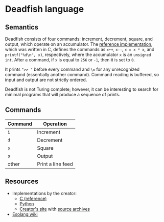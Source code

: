 # Deadfish language

## Semantics

Deadfish consists of four commands: increment, decrement, square, and output,
which operate on an accumulator. The [reference implementation](https://esolangs.org/w/index.php?title=Deadfish&oldid=6598),
which was written in C, defines the commands as `x++`, `x--`, `x = x * x`, and
`printf("%d\n", x)`, respectively, where the accumulator `x` is an
`unsigned int`. After a command, if `x` is equal to `256` or `-1`, then it is
set to `0`.

It prints `">> "` before every command and `\n` for any unrecognized command
(essentially another command). Command reading is buffered, so input and
output are not strictly ordered.

Deadfish is not Turing complete; however, it can be interesting to search
for minimal programs that will produce a sequence of prints.

## Commands

| Command | Operation         |
| ------- | ----------------- |
| `i`     | Increment         |
| `d`     | Decrement         |
| `s`     | Square            |
| `o`     | Output            |
| other   | Print a line feed |

## Resources

- Implementations by the creator:
  - [C (reference)](https://esolangs.org/w/index.php?title=Deadfish&oldid=6598)
  - [Python](https://esolangs.org/w/index.php?title=Deadfish&oldid=9122#Python)
  - [Creator's site](https://web.archive.org/web/20100425075447/http://www.jonathantoddskinner.com/projects/deadfish.html)
    with [source archives](https://web.archive.org/web/20071019052558/http://www.jonathantoddskinner.com/projects/deadfish.tar.gz)
- [Esolang wiki](https://esolangs.org/wiki/Deadfish)
